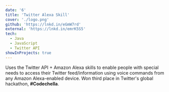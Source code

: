 ```yaml
---
date: '6'
title: 'Twitter Alexa Skill'
cover: './logo.png'
github: 'https://lnkd.in/eGmW7rd'
external: 'https://lnkd.in/emrK5S5'
tech:
  - Java
  - JavaScript
  - Twitter API
showInProjects: true
---
```


Uses the Twitter API + Amazon Alexa skills to enable people with special needs to access their Twitter feed/information using voice commands from any Amazon Alexa-enabled device. Won third place in Twitter's global hackathon, <b>#Codechella</b>.
